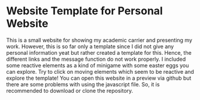 # Website Template for Personal Website

This is a small website for showing my academic carrier and presenting my work. However, this is so far only a template since I did not give any personal information yeat but rather created a template for this. Hence, the different links and the message function do not work properly. I included some reactive elements as a kind of minigame with some easter eggs you can explore. Try to click on moving elements which seem to be reactive and explore the template! You can open this website in a preview via github but there are some problems with using the javascript file. So, it is recommended to download or clone the repository.